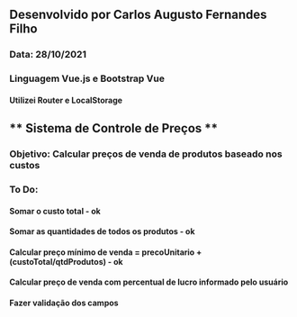 ## Desenvolvido por Carlos Augusto Fernandes Filho
### Data: 28/10/2021

### Linguagem Vue.js e Bootstrap Vue
#### Utilizei Router e LocalStorage

## ** Sistema de Controle de Preços ** #

### Objetivo: Calcular preços de venda de produtos baseado nos custos

### To Do: 
#### Somar o custo total - ok
#### Somar as quantidades de todos os produtos - ok
#### Calcular preço mínimo de venda = precoUnitario +(custoTotal/qtdProdutos) - ok
#### Calcular preço de venda com percentual de lucro informado pelo usuário
#### Fazer validação dos campos

